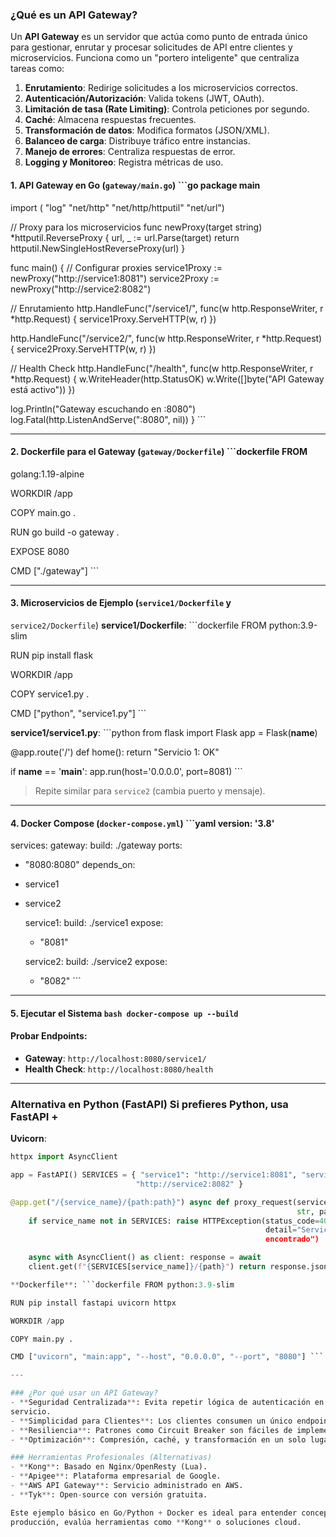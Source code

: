 ### ¿Qué es un API Gateway?

Un **API Gateway** es un servidor que actúa como punto de entrada único para
gestionar, enrutar y procesar solicitudes de API entre clientes y
microservicios. Funciona como un "portero inteligente" que centraliza tareas
como:

1. **Enrutamiento**: Redirige solicitudes a los microservicios correctos.
2. **Autenticación/Autorización**: Valida tokens (JWT, OAuth).
3. **Limitación de tasa (Rate Limiting)**: Controla peticiones por segundo.
4. **Caché**: Almacena respuestas frecuentes.
5. **Transformación de datos**: Modifica formatos (JSON/XML).
6. **Balanceo de carga**: Distribuye tráfico entre instancias.
7. **Manejo de errores**: Centraliza respuestas de error.
8. **Logging y Monitoreo**: Registra métricas de uso.


#### 1. **API Gateway en Go** (`gateway/main.go`) ```go package main

import ( "log" "net/http" "net/http/httputil" "net/url")

// Proxy para los microservicios func newProxy(target string)
*httputil.ReverseProxy { url, _ := url.Parse(target) return
httputil.NewSingleHostReverseProxy(url) }

func main() { // Configurar proxies service1Proxy :=
newProxy("http://service1:8081") service2Proxy :=
newProxy("http://service2:8082")

// Enrutamiento http.HandleFunc("/service1/", func(w http.ResponseWriter, r
*http.Request) { service1Proxy.ServeHTTP(w, r) })

http.HandleFunc("/service2/", func(w http.ResponseWriter, r *http.Request) {
service2Proxy.ServeHTTP(w, r) })

// Health Check http.HandleFunc("/health", func(w http.ResponseWriter, r
*http.Request) { w.WriteHeader(http.StatusOK) w.Write([]byte("API Gateway está
activo")) })

log.Println("Gateway escuchando en :8080")
log.Fatal(http.ListenAndServe(":8080", nil)) } ```

---

#### 2. **Dockerfile para el Gateway** (`gateway/Dockerfile`) ```dockerfile FROM
golang:1.19-alpine

WORKDIR /app

COPY main.go .

RUN go build -o gateway .

EXPOSE 8080

CMD ["./gateway"] ```

---

#### 3. **Microservicios de Ejemplo** (`service1/Dockerfile` y
`service2/Dockerfile`) **service1/Dockerfile**: ```dockerfile FROM
python:3.9-slim

RUN pip install flask

WORKDIR /app

COPY service1.py .

CMD ["python", "service1.py"] ```

**service1/service1.py**: ```python from flask import Flask app =
Flask(__name__)

@app.route('/') def home(): return "Servicio 1: OK"

if __name__ == '__main__': app.run(host='0.0.0.0', port=8081) ```

> Repite similar para `service2` (cambia puerto y mensaje).

---

#### 4. **Docker Compose** (`docker-compose.yml`) ```yaml version: '3.8'

services: gateway: build: ./gateway ports:
- "8080:8080" depends_on:
- service1
- service2

  service1: build: ./service1 expose:
  - "8081"

  service2: build: ./service2 expose:
  - "8082" ```

---

#### 5. **Ejecutar el Sistema** ```bash docker-compose up --build ```

#### Probar Endpoints:
- **Gateway**: `http://localhost:8080/service1/`
- **Health Check**: `http://localhost:8080/health`

---

### Alternativa en Python (FastAPI) Si prefieres Python, usa **FastAPI** +
**Uvicorn**:

```python # gateway/main.py from fastapi import FastAPI, HTTPException from
httpx import AsyncClient

app = FastAPI() SERVICES = { "service1": "http://service1:8081", "service2":
                            "http://service2:8082" }

@app.get("/{service_name}/{path:path}") async def proxy_request(service_name:
                                                                str, path: str):
    if service_name not in SERVICES: raise HTTPException(status_code=404,
                                                         detail="Servicio no
                                                         encontrado")

    async with AsyncClient() as client: response = await
    client.get(f"{SERVICES[service_name]}/{path}") return response.json() ```

**Dockerfile**: ```dockerfile FROM python:3.9-slim

RUN pip install fastapi uvicorn httpx

WORKDIR /app

COPY main.py .

CMD ["uvicorn", "main:app", "--host", "0.0.0.0", "--port", "8080"] ```

---

### ¿Por qué usar un API Gateway?
- **Seguridad Centralizada**: Evita repetir lógica de autenticación en cada
servicio.
- **Simplicidad para Clientes**: Los clientes consumen un único endpoint.
- **Resiliencia**: Patrones como Circuit Breaker son fáciles de implementar.
- **Optimización**: Compresión, caché, y transformación en un solo lugar.

### Herramientas Profesionales (Alternativas)
- **Kong**: Basado en Nginx/OpenResty (Lua).
- **Apigee**: Plataforma empresarial de Google.
- **AWS API Gateway**: Servicio administrado en AWS.
- **Tyk**: Open-source con versión gratuita.

Este ejemplo básico en Go/Python + Docker es ideal para entender conceptos. En
producción, evalúa herramientas como **Kong** o soluciones cloud.

